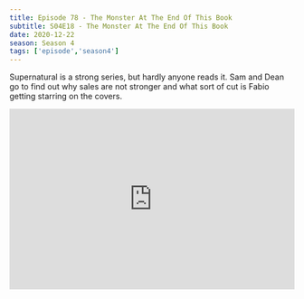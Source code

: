 ```yaml
---
title: Episode 78 - The Monster At The End Of This Book
subtitle: S04E18 - The Monster At The End Of This Book
date: 2020-12-22
season: Season 4
tags: ['episode','season4']
---
```


Supernatural is a strong series, but hardly anyone reads it.  Sam and Dean go to find out why sales are not stronger and what sort of cut is Fabio getting starring on the covers.

<iframe src="https://cast.rocks/player/27557/Supernatural-78-The-Monster-at-the-End-of-the-Book.mp3?episodeTitle=Episode%2078%20-%20The%20Monster%20At%20The%20End%20Of%20This%20Book&podcastTitle=Couple%20of%20Idjits&episodeDate=December%2022nd%2C%202020&imageURL=https%3A%2F%2Fcast.rocks%2Fhosting%2F27557%2Ffeeds%2FCAURZ.jpg" style="border: none; min-height: 265px; max-height: 320px; max-width: 558px; min-width: 270px; width: 100%; height: 100%;" scrollbars="no"></iframe>
